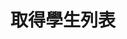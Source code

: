 # 取得學生列表

<!-- Use the <api-endpoint> tag to generate the documentation for a specific endpoint and method. -->

<api-endpoint openapi-path="./../openapi.yaml" endpoint="/branches/{branchId}/classes/{classId}/classTypes/{classTypeId}/students" method="get"/>
